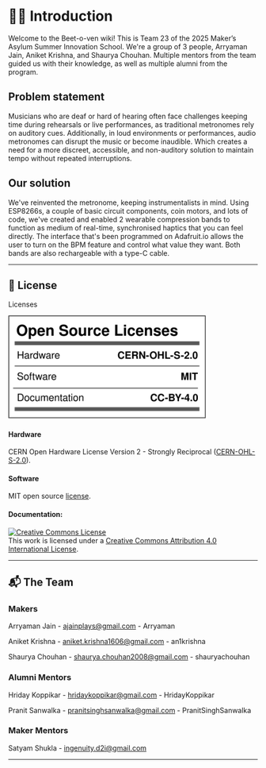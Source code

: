 # 🙋‍♂️ Introduction

Welcome to the Beet-o-ven wiki! This is Team 23 of the 2025 Maker’s Asylum Summer Innovation School. We're a group of 3 people, Arryaman Jain, Aniket Krishna, and Shaurya Chouhan. Multiple mentors from the team guided us with their knowledge, as well as multiple alumni from the program.

## Problem statement

Musicians who are deaf or hard of hearing often face challenges keeping time during rehearsals or live performances, as traditional metronomes rely on auditory cues. Additionally, in loud environments or performances, audio metronomes can disrupt the music or become inaudible. Which creates a need for a more discreet, accessible, and non-auditory solution to maintain tempo without repeated interruptions.

## Our solution

We've reinvented the metronome, keeping instrumentalists in mind. Using ESP8266s, a couple of basic circuit components, coin motors, and lots of code, we've created and enabled 2 wearable compression bands to function as medium of real-time, synchronised haptics that you can feel directly. The interface that's been programmed on Adafruit.io allows the user to turn on the BPM feature and control what value they want. Both bands are also rechargeable with a type-C cable.

---

## 🪪 License

Licenses

<a href="LICENSE.md"><img src="Media\Images\Licenses_facts.svg" width="400" alt="Open Source Licenses Facts"/></a>

#### Hardware
CERN Open Hardware License Version 2 - Strongly Reciprocal ([CERN-OHL-S-2.0](https://spdx.org/licenses/CERN-OHL-S-2.0.html)).

#### Software
MIT open source [license](http://opensource.org/licenses/MIT).

#### Documentation:
<a rel="license" href="http://creativecommons.org/licenses/by/4.0/"><img alt="Creative Commons License" style="border-width:0" src="https://i.creativecommons.org/l/by/4.0/88x31.png" /></a><br />This work is licensed under a <a rel="license" href="http://creativecommons.org/licenses/by/4.0/">Creative Commons Attribution 4.0 International License</a>.

---

## 📬 The Team

### Makers

   Arryaman Jain - ajainplays@gmail.com - Arryaman
   
   Aniket Krishna - aniket.krishna1606@gmail.com - an1krishna
   
   Shaurya Chouhan - shaurya.chouhan2008@gmail.com - shauryachouhan

### Alumni Mentors

   Hriday Koppikar - hridaykoppikar@gmail.com - HridayKoppikar
   
   Pranit Sanwalka - pranitsinghsanwalka@gmail.com - PranitSinghSanwalka

### Maker Mentors

   Satyam Shukla - ingenuity.d2i@gmail.com
  
---
